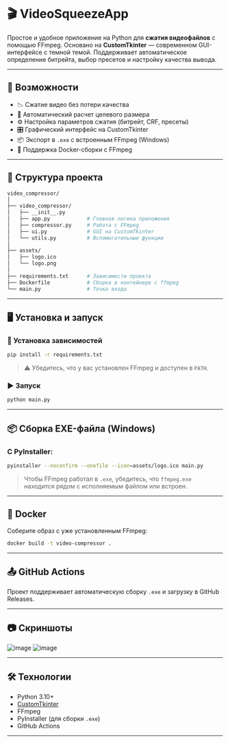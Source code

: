 # 🎬 VideoSqueezeApp

Простое и удобное приложение на Python для **сжатия видеофайлов** с помощью FFmpeg.
Основано на **CustomTkinter** — современном GUI-интерфейсе с темной темой.
Поддерживает автоматическое определение битрейта, выбор пресетов и настройку качества вывода.

---

## 🚀 Возможности

* 📉 Сжатие видео без потери качества
* 🧠 Автоматический расчет целевого размера
* ⚙️ Настройка параметров сжатия (битрейт, CRF, пресеты)
* 🎛️ Графический интерфейс на CustomTkinter
* 📦 Экспорт в `.exe` с встроенным FFmpeg (Windows)
* 🐳 Поддержка Docker-сборки с FFmpeg

---

## 📁 Структура проекта

```bash
video_compressor/
│
├── video_compressor/
│   ├── __init__.py
│   ├── app.py            # Главная логика приложения
│   ├── compressor.py     # Работа с FFmpeg
│   ├── ui.py             # GUI на CustomTkinter
│   └── utils.py          # Вспомогательные функции
│
├── assets/
│   ├── logo.ico
│   └── logo.png
│
├── requirements.txt      # Зависимости проекта
├── Dockerfile            # Сборка в контейнере с ffmpeg
└── main.py               # Точка входа
```

---

## 🖥️ Установка и запуск

### 🔧 Установка зависимостей

```bash
pip install -r requirements.txt
```

> ⚠️ Убедитесь, что у вас установлен FFmpeg и доступен в `PATH`.

### ▶️ Запуск

```bash
python main.py
```

---

## 📦 Сборка EXE-файла (Windows)

### С PyInstaller:

```bash
pyinstaller --noconfirm --onefile --icon=assets/logo.ico main.py
```

> Чтобы FFmpeg работал в `.exe`, убедитесь, что `ffmpeg.exe` находится рядом с исполняемым файлом или встроен.

---

## 🐳 Docker

Соберите образ с уже установленным FFmpeg:

```bash
docker build -t video-compressor .
```

---

## 📤 GitHub Actions

Проект поддерживает автоматическую сборку `.exe` и загрузку в GitHub Releases.


---

## 📷 Скриншоты
![image](https://github.com/user-attachments/assets/170b175d-992d-48c0-b9e0-a1982fb20049)
![image](https://github.com/user-attachments/assets/7763aead-423e-43e4-b3d1-fa0dd50d03a0)


---

## 🛠️ Технологии

* Python 3.10+
* [CustomTkinter](https://github.com/TomSchimansky/CustomTkinter)
* FFmpeg
* PyInstaller (для сборки `.exe`)
* GitHub Actions

---
